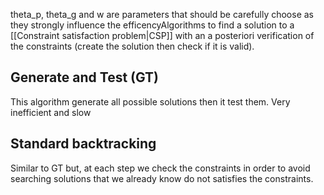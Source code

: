 theta_p, theta_g and w are parameters that should be carefully choose  as they strongly influence the efficencyAlgorithms to find a solution to a [[Constraint satisfaction problem|CSP]] with an a posteriori verification of the constraints (create the solution then check if it is valid).

## Generate and Test (GT)
This algorithm generate all possible solutions then it test them. Very inefficient and slow

## Standard backtracking
Similar to GT but, at each step we check the constraints in order to avoid searching solutions that we already know do not satisfies the constraints.